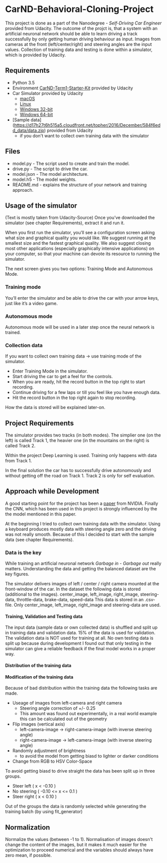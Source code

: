 # CarND-Behavioral-Cloning-Project
This project is done as a part of the Nanodegree - *Self-Driving Car Engineer* provided from Udacity. The outcome of the projct is, that a system with an artificial neuronal network should be able to learn driving a track successfully by only getting human driving behaviour as input. Images from cameras at the front (left/center/right) and steering angles are the input values. Collection of training data and testing is done within a simulator, which is provided by Udacity.

## Requirements
- Python 3.5
- Environment [CarND-Term1-Starter-Kit](https://github.com/udacity/CarND-Term1-Starter-Kit/blob/master/README.md) provided by Udacity
- Car Simulator provided by Udacity
  - [macOS](https://d17h27t6h515a5.cloudfront.net/topher/2016/November/5831f290_simulator-macos/simulator-macos.zip)
  - [Linux](https://d17h27t6h515a5.cloudfront.net/topher/2016/November/5831f0f7_simulator-linux/simulator-linux.zip)
  - [Windows 32-bit](https://d17h27t6h515a5.cloudfront.net/topher/2016/November/5831f4b6_simulator-windows-32/simulator-windows-32.zip)
  - [Windows 64-bit](https://d17h27t6h515a5.cloudfront.net/topher/2016/November/5831f3a4_simulator-windows-64/simulator-windows-64.zip)
- [Sample data] (https://d17h27t6h515a5.cloudfront.net/topher/2016/December/584f6edd_data/data.zip) provided from Udacity
  - if you don't want to collect own training data with the simulator

## Files
- model.py - The script used to create and train the model.
- drive.py - The script to drive the car. 
- model.json - The model architecture.
- model.h5 - The model weights.
- README.md - explains the structure of your network and training approach. 

## Usage of the simulator
(Text is mostly taken from Udacity-Source)
Once you’ve downloaded the simulator (see chapter Requirements), extract it and run it.

When you first run the simulator, you’ll see a configuration screen asking what size and graphical quality you would like. We suggest running at the smallest size and the fastest graphical quality. We also suggest closing most other applications (especially graphically intensive applications) on your computer, so that your machine can devote its resource to running the simulator.

The next screen gives you two options: Training Mode and Autonomous Mode.

### Training mode
You’ll enter the simulator and be able to drive the car with your arrow keys, just like it’s a video game.

### Autonomous mode
Autonomous mode will be used in a later step once the neural network is trained.

### Collection data
If you want to collect own training data -> use training mode of the simulator.

- Enter Training Mode in the simulator.
- Start driving the car to get a feel for the controls.
- When you are ready, hit the record button in the top right to start recording.
- Continue driving for a few laps or till you feel like you have enough data.
- Hit the record button in the top right again to stop recording.

How the data is stored will be explained later-on.

## Project Requirements
The simulator provides two tracks (in both modes). The simplier one (on the left) is called Track 1, the heavier one (in the mountains on the right) is called Track 2.

Within the project Deep Learning is used. Training only happens with data from Track 1. 

In the final solution the car has to successfully drive autonomously and without getting off the road on Track 1. Track 2 is only for self evaluation.

## Approach while Development
A good starting point for the project has been a [paper](http://images.nvidia.com/content/tegra/automotive/images/2016/solutions/pdf/end-to-end-dl-using-px.pdf) from NVIDIA. Finally the CNN, which has been used in this project is strongly influenced by the the model mentioned in this paper.

At the beginning I tried to collect own training data with the simulator. Using a keyboard produces mostly data with steering angle zero and the driving was not really smooth. Because of this I decided to start with the sample data (see chapter Requirements).

### Data is the key
While training an artificial neuronal network *Garbage in - Garbage out* really matters. Understanding the data and getting the balanced dataset are the key figures.

The simulator delivers images of  left / center / right camera mounted at the front-window of the car.
In the dataset the following data is stored (additional to the images).
center_image, left_image, right_image, steering-data, throttle-data, brake-data, speed-data
This data is stored in an .csv-file.
Only center_image, left_image, right_image and steering-data are used.

#### Training, Validation and Testing data
The input data (sample data or own collected data) is shuffled and split up in training data and validation data. 15% of the data is used for validation. The validation data is NOT used for training at all.
No own testing data is split up because during development I found out that only testing in the simulator can give a reliable feedback if the final model works in a proper way.

#### Distribution of the training data

#### Modification of the training data
Because of bad distribution within the training data the following tasks are made.
- Useage of images from left-camera and right camera
  - Steering angle correction of +/- 0.25
  - This amount was found out experimentally, in a real world example this can be calculated out of the geometry
- Flip images (vertical axis)
  - left-camera-image -> right-camera-image (with inverse steering angle)
  - right-camera-image -> left-camera-image (with inverse steering angle)
- Randomly adjustment of brightness
  - to avoid the model from getting biasd to lighter or darker conditions
- Change from RGB to HSV Color-Space
  
To avoid getting biasd to drive straight the data has been split up in three groups.
- Steer left ( x < -0.10 )
- No steering ( -0.10 <= x <= 0.1 )
- Steer right ( x < 0.10 )

Out of the groups the data is randomly selected while generating the training batch (by using fit_generator)

## Normalization
Normalize the values (between -1 to 1). Normalisation of images doesn't change the content of the images, but it makes it much easier for the optimization to proceed numerical and the variables should always have zero mean, if possible.





  

 
